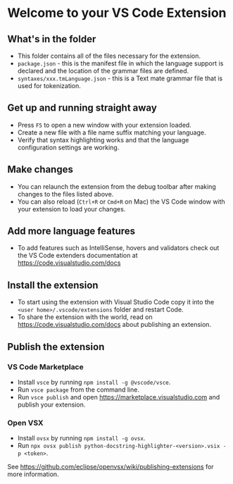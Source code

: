 # Welcome to your VS Code Extension

## What's in the folder

* This folder contains all of the files necessary for the extension.
* `package.json` - this is the manifest file in which the language support is declared and the location of the grammar files are defined.
* `syntaxes/xxx.tmLanguage.json` - this is a Text mate grammar file that is used for tokenization.

## Get up and running straight away

* Press `F5` to open a new window with your extension loaded.
* Create a new file with a file name suffix matching your language.
* Verify that syntax highlighting works and that the language configuration settings are working.

## Make changes

* You can relaunch the extension from the debug toolbar after making changes to the files listed above.
* You can also reload (`Ctrl+R` or `Cmd+R` on Mac) the VS Code window with your extension to load your changes.

## Add more language features

* To add features such as IntelliSense, hovers and validators check out the VS Code extenders documentation at https://code.visualstudio.com/docs

## Install the extension

* To start using the extension with Visual Studio Code copy it into the `<user home>/.vscode/extensions` folder and restart Code.
* To share the extension with the world, read on https://code.visualstudio.com/docs about publishing an extension.

## Publish the extension

### VS Code Marketplace

* Install `vsce` by running `npm install -g @vscode/vsce`.
* Run `vsce package` from the command line.
* Run `vsce publish` and open https://marketplace.visualstudio.com and publish your extension.

### Open VSX

* Install `ovsx` by running `npm install -g ovsx`.
* Run `npx ovsx publish python-docstring-highlighter-<version>.vsix -p <token>`.

See https://github.com/eclipse/openvsx/wiki/publishing-extensions for more information.
